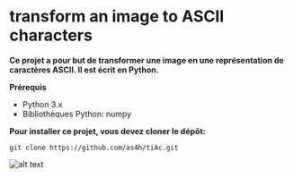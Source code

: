 # transform an image to ASCII characters

**Ce projet a pour but de transformer une image en une représentation de caractères ASCII. Il est écrit en Python.**

**Prérequis**

- Python 3.x
- Bibliothèques Python: numpy

**Pour installer ce projet, vous devez cloner le dépôt:**

``` git clone https://github.com/as4h/tiAc.git ```

![alt text](https://cdn.discordapp.com/attachments/1048389307947307091/1066442441869238372/2023-01-21-20-28-53_oSm8kZl0_1.gif)
